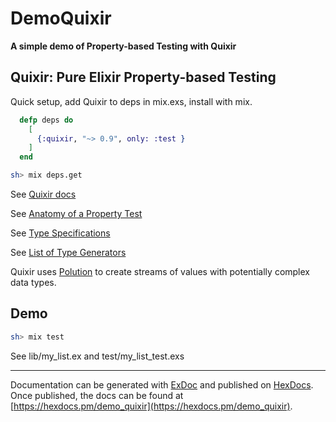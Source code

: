 # DemoQuixir

**A simple demo of Property-based Testing with Quixir**

## Quixir: Pure Elixir Property-based Testing

Quick setup, add Quixir to deps in mix.exs, install with mix.
```elixir
  defp deps do
    [
      {:quixir, "~> 0.9", only: :test }
    ]
  end
```

```sh
sh> mix deps.get
```

See [Quixir docs](https://hexdocs.pm/quixir/Quixir.html)

See [Anatomy of a Property Test](https://hexdocs.pm/quixir/Quixir.html#module-anatomy-of-a-property-test)

See [Type Specifications](https://hexdocs.pm/quixir/Quixir.html#module-type-specifications)

See [List of Type Generators](https://hexdocs.pm/quixir/Quixir.html#module-list-of-type-generators)

Quixir uses [Polution](https://hexdocs.pm/pollution/Pollution.html) to create streams of values with potentially complex data types.

## Demo

```sh
sh> mix test
```

See lib/my_list.ex and test/my_list_test.exs

----
Documentation can be generated with [ExDoc](https://github.com/elixir-lang/ex_doc)
and published on [HexDocs](https://hexdocs.pm). Once published, the docs can
be found at [https://hexdocs.pm/demo_quixir](https://hexdocs.pm/demo_quixir).
